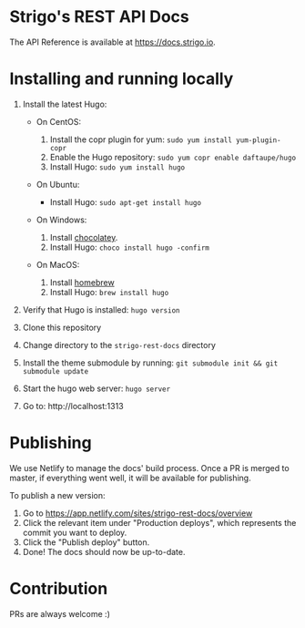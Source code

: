 # Strigo's REST API Docs

The API Reference is available at https://docs.strigo.io.

# Installing and running locally

1. Install the latest Hugo:

   - On CentOS:

     1. Install the copr plugin for yum: `sudo yum install yum-plugin-copr`
     1. Enable the Hugo repository: `sudo yum copr enable daftaupe/hugo`
     1. Install Hugo: `sudo yum install hugo`

   - On Ubuntu:

     - Install Hugo: `sudo apt-get install hugo`

   - On Windows:

     1. Install [chocolatey](https://chocolatey.org/install).
     1. Install Hugo: `choco install hugo -confirm`

   - On MacOS:

     1. Install [homebrew](https://brew.sh/)
     1. Install Hugo: `brew install hugo`

1. Verify that Hugo is installed: `hugo version`
1. Clone this repository
1. Change directory to the `strigo-rest-docs` directory
1. Install the theme submodule by running: `git submodule init && git submodule update`
1. Start the hugo web server: `hugo server`
1. Go to: http://localhost:1313

# Publishing

We use Netlify to manage the docs' build process. Once a PR is merged to master, if everything went well, it will be available for publishing.

To publish a new version:

1. Go to https://app.netlify.com/sites/strigo-rest-docs/overview
1. Click the relevant item under "Production deploys", which represents the commit you want to deploy.
1. Click the "Publish deploy" button.
1. Done! The docs should now be up-to-date.

# Contribution

PRs are always welcome :)
